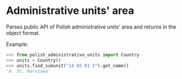 # Administrative units' area
Parses public API of Polish administrative units' area and returns in the object format.

Example:
```python
>>> from polish_administrative_units import Country
>>> units = Country()
>>> units.find_subunit("14 65 01 1").get_name()
'm. St. Warszawa'
```
